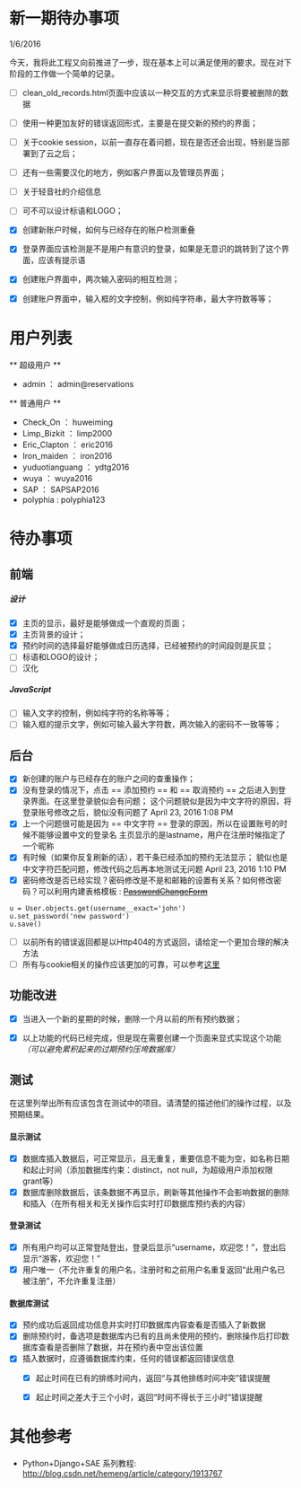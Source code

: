 # 新一期待办事项

1/6/2016

今天，我将此工程又向前推进了一步，现在基本上可以满足使用的要求。现在对下阶段的工作做一个简单的记录。

- [ ] clean_old_records.html页面中应该以一种交互的方式来显示将要被删除的数据
- [ ] 使用一种更加友好的错误返回形式，主要是在提交新的预约的界面；
- [ ] 关于cookie session，以前一直存在着问题，现在是否还会出现，特别是当部署到了云之后；
- [ ] 还有一些需要汉化的地方，例如客户界面以及管理员界面；
- [ ] 关于轻音社的介绍信息
- [ ] 可不可以设计标语和LOGO；
- [x] 创建新账户时候，如何与已经存在的账户检测重叠
- [x] 登录界面应该检测是不是用户有意识的登录，如果是无意识的跳转到了这个界面，应该有提示语
- [x] 创建账户界面中，两次输入密码的相互检测；
- [x] 创建账户界面中，输入框的文字控制，例如纯字符串，最大字符数等等；


# 用户列表 #

** 超级用户 **
- admin ： admin@reservations

** 普通用户 **
- Check_On ： huweiming
- Limp_Bizkit ： limp2000
- Eric_Clapton ： eric2016
- Iron_maiden ： iron2016
- yuduotianguang ： ydtg2016
- wuya ： wuya2016
- SAP ： SAPSAP2016
- polyphia : polyphia123


# 待办事项 #

## 前端 ##

##### 设计 #####

- [x] 主页的显示，最好是能够做成一个直观的页面；
- [x] 主页背景的设计；
- [x] 预约时间的选择最好能够做成日历选择，已经被预约的时间段则是灰显；
- [ ] 标语和LOGO的设计；
- [ ] 汉化

##### JavaScript #####

- [ ] 输入文字的控制，例如纯字符的名称等等；
- [ ] 输入框的提示文字，例如可输入最大字符数，两次输入的密码不一致等等；

## 后台 ##

- [x] 新创建的账户与已经存在的账户之间的查重操作；
- [x] 没有登录的情况下，点击 == 添加预约 == 和 == 取消预约 == 之后进入到登录界面。在这里登录貌似会有问题；
		这个问题貌似是因为中文字符的原因，将登录账号修改之后，貌似没有问题了 April 23, 2016 1:08 PM
- [x] 上一个问题很可能是因为 == 中文字符 == 登录的原因，所以在设置账号的时候不能够设置中文的登录名 
		主页显示的是lastname，用户在注册时候指定了一个昵称
- [x] 有时候（如果你反复刷新的话），若干条已经添加的预约无法显示；
		貌似也是中文字符匹配问题，修改代码之后再本地测试无问题 April 23, 2016 1:10 PM
- [x] 密码修改是否已经实现？密码修改是不是和邮箱的设置有关系？如何修改密码？可以利用内建表格模板 : ~~[PasswordChangeForm](https://docs.djangoproject.com/en/1.9/topics/auth/default/#django.contrib.auth.forms.PasswordChangeForm)~~
```
u = User.objects.get(username__exact='john')
u.set_password('new password')
u.save()
```
- [ ] 以前所有的错误返回都是以Http404的方式返回，请给定一个更加合理的解决方法
- [ ] 所有与cookie相关的操作应该更加的可靠，可以参考[这里](http://www.aspku.com/tech/jiaoben/python/57691.html)

## 功能改进 ##

- [x] 当进入一个新的星期的时候，删除一个月以前的所有预约数据；
- [x] 以上功能的代码已经完成，但是现在需要创建一个页面来显式实现这个功能
	*（可以避免累积起来的过期预约压垮数据库）*


## 测试 ##

在这里列举出所有应该包含在测试中的项目。请清楚的描述他们的操作过程，以及预期结果。

#### 显示测试 ####

- [x] 数据库插入数据后，可正常显示，且无重复，重要信息不能为空，如名称日期和起止时间（添加数据库约束：distinct，not null，为超级用户添加权限grant等）
- [x] 数据库删除数据后，该条数据不再显示，刷新等其他操作不会影响数据的删除和插入（在所有相关和无关操作后实时打印数据库预约表的内容）

#### 登录测试 ####

- [x] 所有用户均可以正常登陆登出，登录后显示“username，欢迎您！”，登出后显示“游客，欢迎您！”
- [x] 用户唯一（不允许重复的用户名，注册时和之前用户名重复返回“此用户名已被注册”，不允许重复注册）

#### 数据库测试 ####

- [x] 预约成功后返回成功信息并实时打印数据库内容查看是否插入了新数据
- [x] 删除预约时，备选项是数据库内已有的且尚未使用的预约，删除操作后打印数据库查看是否删除了数据，并在预约表中空出该位置
- [x] 插入数据时，应遵循数据库约束，任何的错误都返回错误信息
	- [x] 起止时间在已有的排练时间内，返回“与其他排练时间冲突”错误提醒
	- [x] 起止时间之差大于三个小时，返回“时间不得长于三小时”错误提醒


# 其他参考 #

- Python+Django+SAE 系列教程: http://blog.csdn.net/hemeng/article/category/1913767
